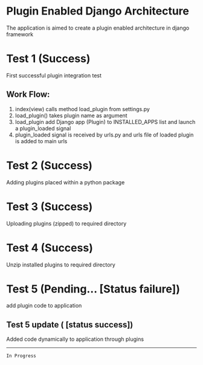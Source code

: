# Plugin Enabled Django Architecture
The application is aimed to create a plugin enabled architecture in django framework  

# Test 1 (Success)
First successful plugin integration test

## Work Flow:

1. index(view) calls method load_plugin from settings.py
2. load_plugin() takes plugin name as argument
3. load_plugin add Django app (Plugin) to INSTALLED_APPS list and launch a plugin_loaded signal
4. plugin_loaded signal is received by urls.py and urls file of loaded plugin is added to main urls


# Test 2 (Success)
Adding plugins placed within a python package

# Test 3 (Success)
Uploading plugins (zipped) to required directory

# Test 4 (Success)
Unzip installed plugins to required directory

# Test 5 (Pending... [Status failure])
add plugin code to application

## Test 5 update ( [status success])
Added code dynamically to application through plugins
___
` In Progress `

